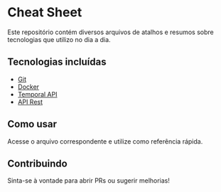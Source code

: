 # Cheat Sheet

Este repositório contém diversos arquivos de atalhos e resumos sobre tecnologias que utilizo no dia a dia.

## Tecnologias incluídas
- [Git](https://github.com/pvstelles/cheat-sheet/blob/main/src/git.md)
- [Docker](https://github.com/pvstelles/cheat-sheet/blob/main/src/docker.md)
- [Temporal API](https://github.com/pvstelles/cheat-sheet/blob/main/src/temporal-api.md)
- [API Rest](https://github.com/pvstelles/cheat-sheet/blob/main/src/api-rest.md)

## Como usar
Acesse o arquivo correspondente e utilize como referência rápida.

## Contribuindo
Sinta-se à vontade para abrir PRs ou sugerir melhorias!
